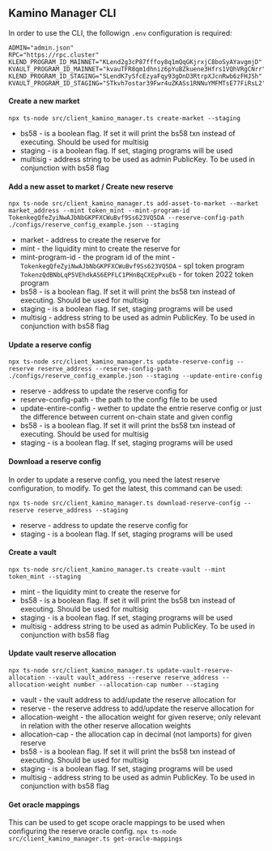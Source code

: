 ## Kamino Manager CLI

In order to use the CLI, the followign `.env` configuration is required:
```
ADMIN="admin.json"
RPC="https://rpc.cluster"
KLEND_PROGRAM_ID_MAINNET="KLend2g3cP87fffoy8q1mQqGKjrxjC8boSyAYavgmjD"
KVAULT_PROGRAM_ID_MAINNET="kvauTFR8qm1dhniz6pYuBZkuene3Hfrs1VQhVRgCNrr"
KLEND_PROGRAM_ID_STAGING="SLendK7ySfcEzyaFqy93gDnD3RtrpXJcnRwb6zFHJSh"
KVAULT_PROGRAM_ID_STAGING="STkvh7ostar39Fwr4uZKASs1RNNuYMFMTsE77FiRsL2"
```

#### Create a new market
`npx ts-node src/client_kamino_manager.ts create-market --staging`

- bs58 - is a boolean flag. If set it will print the bs58 txn instead of executing. Should be used for multisig
- staging - is a boolean flag. If set, staging programs will be used
- multisig - address string to be used as admin PublicKey. To be used in conjunction with bs58 flag

#### Add a new asset to market / Create new reserve
`npx ts-node src/client_kamino_manager.ts add-asset-to-market --market market_address --mint token_mint --mint-program-id TokenkegQfeZyiNwAJbNbGKPFXCWuBvf9Ss623VQ5DA --reserve-config-path ./configs/reserve_config_example.json --staging`

- market - address to create the reserve for
- mint - the liquidity mint to create the reserve for
- mint-program-id - the program id of the mint - `TokenkegQfeZyiNwAJbNbGKPFXCWuBvf9Ss623VQ5DA` - spl token program `TokenzQdBNbLqP5VEhdkAS6EPFLC1PHnBqCXEpPxuEb` - for token 2022 token program
- bs58 - is a boolean flag. If set it will print the bs58 txn instead of executing. Should be used for multisig
- staging - is a boolean flag. If set, staging programs will be used
- multisig - address string to be used as admin PublicKey. To be used in conjunction with bs58 flag

#### Update a reserve config
`npx ts-node src/client_kamino_manager.ts update-reserve-config --reserve reserve_address --reserve-config-path ./configs/reserve_config_example.json --staging --update-entire-config`

- reserve - address to update the reserve config for
- reserve-config-path - the path to the config file to be used
- update-entire-config - wether to update the entrie reserve config or just the difference between current on-chain state and given config
- bs58 - is a boolean flag. If set it will print the bs58 txn instead of executing. Should be used for multisig
- staging - is a boolean flag. If set, staging programs will be used

#### Download a reserve config

In order to update a reserve config, you need the latest reserve configuration, to modify. To get the latest, this command can be used:

`npx ts-node src/client_kamino_manager.ts download-reserve-config --reserve reserve_address --staging`

- reserve - address to update the reserve config for
- staging - is a boolean flag. If set, staging programs will be used

#### Create a vault 
`npx ts-node src/client_kamino_manager.ts create-vault --mint token_mint --staging`

- mint - the liquidity mint to create the reserve for
- bs58 - is a boolean flag. If set it will print the bs58 txn instead of executing. Should be used for multisig
- staging - is a boolean flag. If set, staging programs will be used
- multisig - address string to be used as admin PublicKey. To be used in conjunction with bs58 flag

#### Update vault reserve allocation
`npx ts-node src/client_kamino_manager.ts update-vault-reserve-allocation --vault vault_address --reserve reserve_address --allocation-weight number --allocation-cap number --staging`

- vault - the vault address to add/update the reserve allocation for
- reserve - the reserve address to add/update the reserve allocation for
- allocation-weight - the allocation weight for given reserve; only relevant in relation with the other reserve allocation weights
- allocation-cap - the allocation cap in decimal (not lamports) for given reserve
- bs58 - is a boolean flag. If set it will print the bs58 txn instead of executing. Should be used for multisig
- staging - is a boolean flag. If set, staging programs will be used
- multisig - address string to be used as admin PublicKey. To be used in conjunction with bs58 flag

#### Get oracle mappings 
This can be used to get scope oracle mappings to be used when configuring the reserve oracle config.
`npx ts-node src/client_kamino_manager.ts get-oracle-mappings`